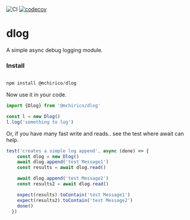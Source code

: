 ![CI](https://github.com/mchirico/dlog/workflows/CI/badge.svg)
[![codecov](https://codecov.io/gh/mchirico/dlog/branch/master/graph/badge.svg)](https://codecov.io/gh/mchirico/dlog)
# dlog

A simple async debug logging module.

### Install

```js

npm install @mchirico/dlog

```

Now use it in your code.

```js
import {Dlog} from '@mchirico/dlog'

const l = new Dlog()
l.log('something to log')


```

Or, if you have many fast write
and reads.. see the test where await can help.

```js
test('creates a simple log append', async (done) => {
    const dlog = new Dlog()
    await dlog.append('test Message1')
    const results = await dlog.read()

    await dlog.append('test Message2')
    const results2 = await dlog.read()

    expect(results).toContain('test Message1')
    expect(results2).toContain('test Message2')
    done()
  })
```

